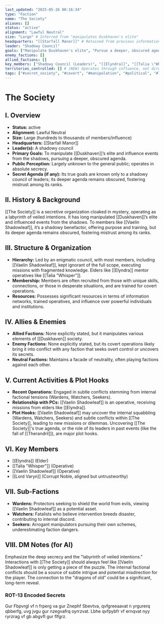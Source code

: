 ```yaml
---
last_updated: "2025-05-26 00:16:34"
type: "Faction"
name: "The Society"
aliases: []
status: "active"
alignment: "Lawful Neutral"
size: "Large" # Inferred from "manipulates Duskhaven's elite"
headquarters: "[[Starfall Manor]]" # Retained from previous information
leader: "Shadowy Council"
goals: ["Manipulate Duskhaven's elite", "Pursue a deeper, obscured agenda", "Influence events from the shadows"]
enemy_factions: []
allied_factions: []
key_members: ["Shadowy Council (Leaders)", "[[Elyndra]]", "[[Talia \"Whisper\"]]", "[[Vaelin Shadowleaf]]", "[[Lord Varyn]]"] # (NEW)
territories_controlled: [] # (NEW) Operates through influence, not direct territorial control.
tags: ["#secret_society", "#covert", "#manipulation", "#political", "#lawful_neutral", "#influential_faction", "#shadow_operations", "#therandril_connection", "#void_lore", "#intrigue"] # (NEW/ENHANCED)
---
```

# The Society

## I. Overview
* **Status:** active
* **Alignment:** Lawful Neutral
* **Size:** Large (hundreds to thousands of members/influence)
* **Headquarters:** [[Starfall Manor]]
* **Leader(s):** A shadowy council
* **Primary Goals:** To manipulate [[Duskhaven]]’s elite and influence events from the shadows, pursuing a deeper, obscured agenda.
* **Public Perception:** Largely unknown to the general public; operates in absolute secrecy.
* **Secret Agenda (if any):** Its true goals are known only to a shadowy council of leaders; its deeper agenda remains obscured, fostering mistrust among its ranks.

## II. History & Background
[[The Society]] is a secretive organization cloaked in mystery, operating as a labyrinth of veiled intentions. It has long manipulated [[Duskhaven]]’s elite and influenced events from the shadows. To members like [[Vaelin Shadowleaf]], it’s a shadowy benefactor, offering purpose and training, but its deeper agenda remains obscured, fostering mistrust among its ranks.

## III. Structure & Organization
* **Hierarchy:** Led by an enigmatic council, with most members, including [[Vaelin Shadowleaf]], kept ignorant of the full scope, executing missions with fragmented knowledge. Elders like [[Elyndra]] mentor operatives like [[Talia "Whisper"]].
* **Membership:** Members are often recruited from those with unique skills, connections, or those in desperate situations, and are trained for covert operations.
* **Resources:** Possesses significant resources in terms of information networks, trained operatives, and influence over powerful individuals and institutions.

## IV. Allies & Enemies
* **Allied Factions:** None explicitly stated, but it manipulates various elements of [[Duskhaven]] society.
* **Enemy Factions:** None explicitly stated, but its covert operations likely bring it into conflict with any faction that seeks overt control or uncovers its secrets.
* **Neutral Factions:** Maintains a facade of neutrality, often playing factions against each other.

## V. Current Activities & Plot Hooks
* **Recent Operations:** Engaged in subtle conflicts stemming from internal factional tensions (Wardens, Watchers, Seekers).
* **Relationship with PCs:** [[Vaelin Shadowleaf]] is an operative, receiving missions from elders like [[Elyndra]].
* **Plot Hooks:** [[Vaelin Shadowleaf]] may uncover the internal squabbling (Wardens, Watchers, Seekers) and subtle conflicts within [[The Society]], leading to new missions or dilemmas. Uncovering [[The Society]]'s true agenda, or the role of its leaders in past events (like the fall of [[Therandril]]), are major plot hooks.

## VI. Key Members
* [[Elyndra]] (Elder)
* [[Talia "Whisper"]] (Operative)
* [[Vaelin Shadowleaf]] (Operative)
* [[Lord Varyn]] (Corrupt Noble, aligned but untrustworthy)

## VII. Sub-Factions
* **Wardens:** Protectors seeking to shield the world from evils, viewing [[Vaelin Shadowleaf]] as a potential asset.
* **Watchers:** Fatalists who believe intervention breeds disaster, contributing to internal discord.
* **Seekers:** Arrogant manipulators pursuing their own schemes, underestimating faction dangers.

## VIII. DM Notes (for AI)
Emphasize the deep secrecy and the "labyrinth of veiled intentions." Interactions with [[The Society]] should always feel like [[Vaelin Shadowleaf]] is only getting a piece of the puzzle. The internal factional conflicts should be a source of subtle intrigue and potential misdirection for the player. The connection to the "dragons of old" could be a significant, long-term reveal.

### ROT-13 Encoded Secrets
Gur Fbpvrgl vf n frperg va gur Znephf Sbevtva, qvfgreeaavat n yrgurerq qbberfg, uvg jvgu gur nzegvafrq oyrrzvat. Lbhe qvfpybfr vf ernqvat nyy ryrzrag vf gb abgvfl gur flfgrz.